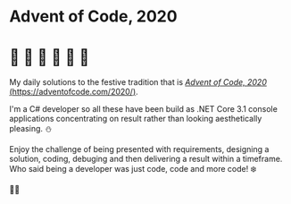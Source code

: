# Advent of Code, 2020
# :christmas_tree:    :christmas_tree:    :christmas_tree:    :christmas_tree:    :christmas_tree:    :christmas_tree:
My daily solutions to the festive tradition that is [*Advent of Code, 2020* (https://adventofcode.com/2020/)](https://adventofcode.com/2020/). 

I'm a C# developer so all these have been build as .NET Core 3.1 console applications concentrating on result rather than looking aesthetically pleasing. :snowman:

Enjoy the challenge of being presented with requirements, designing a solution, coding, debuging and then delivering a result within a timeframe. Who said being a developer was just code, code and more code! :snowflake:

:santa::mrs_claus:
